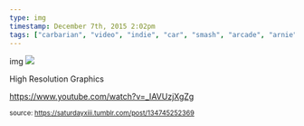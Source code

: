 ```yaml
---
type: img
timestamp: December 7th, 2015 2:02pm
tags: ["carbarian", "video", "indie", "car", "smash", "arcade", "arnie", "crom", "game", "art"]
---
```

img
<img src="https://saturdayxiii.github.io/media/134745252369.jpg"/>

High Resolution Graphics

<a href="https://www.youtube.com/watch?v=_IAVUzjXgZg" target="_blank">https://www.youtube.com/watch?v=_IAVUzjXgZg</a><br/>
 
      
      
      
      
      
  
<small>source: https://saturdayxiii.tumblr.com/post/134745252369</small>